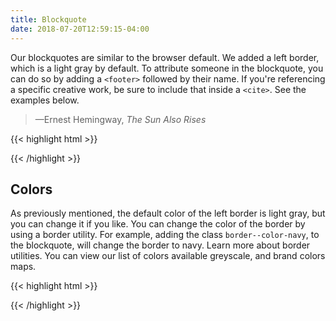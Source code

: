 ```yaml
---
title: Blockquote
date: 2018-07-20T12:59:15-04:00
---
```


Our blockquotes are similar to the browser default. We added a left border, which is a light gray by default. To attribute someone in the blockquote, you can do so by adding a `<footer>` followed by their name. If you're referencing a specific creative work, be sure to include that inside a `<cite>`. See the examples below.

<div class="block-container">
    <blockquote class="block laptop-up-6">
        <p class="skeleton" data-lines="3"></p>
        <footer>—Ernest Hemingway, <cite>The Sun Also Rises</cite></footer>
    </blockquote>
</div>

<div class="mt-3 mb-4">
{{< highlight html >}}
<blockquote>
    <p>
        <!-- Quote goes here! -->
    </p>
    <footer>
        <!-- Quote attribution goes here! -->
        <cite></cite>
    </footer>
</blockquote>
{{< /highlight >}}
</div>


## Colors

As previously mentioned, the default color of the left border is light gray, but you can change it if you like. You can change the color of the border by using a border utility. For example, adding the class `border--color-navy`, to the blockquote, will change the border to navy. Learn more about border utilities. You can view our list of colors available greyscale, and brand colors maps.

<div class="block-container">
    <blockquote class="border--color-orange block laptop-up-6">
        <p class="skeleton" data-lines="3"></p>
        <footer><p class="skeleton skeleton--sm"></p></footer>
    </blockquote>
</div>

<div class="mt-3 mb-4">
{{< highlight html >}}
<blockquote class="border--color-orange">
    <p>
        <!-- Quote goes here! -->
    </p>
    <footer>
        <!-- Quote attribution goes here! -->
    </footer>
</blockquote>
{{< /highlight >}}
</div>
